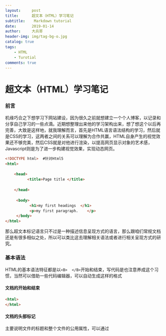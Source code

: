 ```yaml
---
layout:     post
title:      超文本（HTML）学习笔记
subtitle:    Markdown tutorial
date:       2019-01-14
author:     大兵哥
header-img: img/tag-bg-o.jpg
catalog: true
tags:
    - HTML
    - Turotial
comments: true
---
```


# 超文本（HTML）学习笔记

### 前言

机缘巧合之下想学习下网站建设，因为很久之前就想建立一个个人博客，以记录和分享自己学习的一些点滴。近期想整理出来他的学习架构出来，想了想这个以后再完善，大致是这样地，就我理解而言，首先是HTML语言语法结构的学习，然后就是CSS的学习，这两者之间的关系可以理解为合作共赢，HTML自身产生的视觉效果还不够完美，然后CSS就是对他进行渲染，以提高网页显示对象的艺术感，Javascript则是为了进一步构建视觉效果，实现动态网页。

```html
<!DOCTYPE html>  #针对Html5
<html>

    <head>
          <title>Page title </title>

    </head>
    
     <body>
           <h1>my first headings  </h1>
           <p>my first paragraph.    </p>
     </body>
</html>
```

 那么超文本标记语言只不过是一种描述信息呈现方式的语言，那么跟咱们常规文档还是有很多相似之处，所以可以类比这去理解相关语法或者进行相关呈现方式的研究。

### 基本语法

HTML的基本语法特征都是以`<B>  </B>`开始和结束，写代码是也注意养成这个习惯，当然可以借助一些代码编辑器，可以自动生成这样的格式

#### 文档的开始和结束

```html
<html>
</html>
```

#### 文档的头部标记

主要说明文件的标题和整个文件的公用属性，可以通过<style>css样式表,<script>定义Javascript脚本文件

```html
<head>
    <title> 标题栏显示的部分 </title>
</head>
```

#### 文档的主体

可以设置文档的背景和其他属性

```html
<body >  
    各种内容，文字、音频、动画、超链接等等
</body>
```



#### 标题(heading)

HTML 标题（Headline）是通过`<h1> - <h6>` 标签来定义的.这点跟Markdown很像，都是六个标题格式

```html
<h1>这是一个标题</h1>
<h2>这是一个标题</h2>
<h3>这是一个标题</h3>
```

#### 段落（paragraph）

HTML 段落是通过标签 `<p>` 来定义的，计算机理解为==定义一个换行符==，如果对应各式各样的文档内容，这个也很好理解，段落之间会有空白分割

```html
<p>这是一个段落。</p>
<p>这是另外一个段落。</p>
```

#### 页眉页脚

```html
<header>页眉</header>
<footer>页脚</footer>
```



#### 链接

HTML 链接是通过标签 `<a> `来定义的,从这里可以看出来文档的需求都是相通的，可以是链接外部的也可是链接内部的文件，实现方式不一样而已，绝对路径和相对路径的设置。

```html
<a href="http://www.runoob.com">这是一个链接</a>
<a href="about.html"> 导入</a>
<a href="../about.html"> 公司简介</a>
<a href="2.doc"> 文档</a>
<a href="mailto:qq邮箱"> 邮箱</a>
<a href="about.html" target="_blank"> 导入</a>


```

其中`href="http://www.runoob.com"`这一部分属于属性控制了。

### 列表：有序列表和无序列表

 跟word里面的项目符号和自动编号类似，可以进行嵌套使用,也有自己的属性，通过type属性值控制建立不同类型的有序和无序列表。

```html
<ul type="circle">
  <li>item1 </li>
  <li>item1 </li>
  <li>item1 </li>
</ul>
<ul type="disc">
  <li>item1 </li>
</ul>

<ol>
    <li>1</li>
    <li>1</li>
</ol>

<ol type="A">
    <li>1</li>
    <li>1</li>
</ol>
```

#### 自定义列表

```html
<dl>
    <dt>作业1</dt>
    <dd>内容</dd>
    <dt>作业1</dt>
    <dd>内容</dd>
</dl>
```



#### 文字

特殊字符的输入

```html

&lt 代表<
&gt 代表>
```



#### 图像

HTML 图像是通过标签 `<img> `来定义的，路劲可以本地路径也可以是网络路径URL(uniform resource locator统一资源定位器)，alt图片文本描述属性方便网页搜索.

```html
<img src="/images/logo.png"  width="258"  height="39"  alt="美丽的花朵"/>
```

排列图像

```html
<p>图像<img src="/images/logo.png" align="top"/>
```



#### 水平线

  `<hr>` 标签在 HTML 页面中创建水平线。`hr` 元素可用于分隔内容。  

```html
<p>这是一个段落。</p>
<hr>
<p>这是一个段落。</p>
<hr>
<p>这是一个段落。</p>
```

效果图

![1](/img2/Snipaste_2019-01-16_00-06-06.png)

#### 注释

可以将注释插入 HTML 代码中，这样可以提高其可读性，使代码更易被人理解。浏览器会忽略注释，也不会显示它们,也可以用于注释代码

注释写法如下:

```html
<!-- 这是一个注释 -->
```

#### 换行

如果您希望在不产生一个新段落的情况下进行换行（新行），请使用 `<br>`标签：

`<br />`元素是一个==空的 HTML 元素==。由于关闭标签没有任何意义，因此它没有结束标签。

```html
<p>这个<br>段落<br>演示了分行的效果</p>
```

效果图

![](/img2/Snipaste_2019-01-16_00-37-12.png)

### 属性：HTML元素的格式化

属性始终在开始标签

  

```html
<a hreg=“http://www.baidu.com/”>百度 </a>
```

<a hreg="http://www.baidu.com/">百度 </a>
### 样式表格式的优先级
内联样式）Inline style > （内部样式）Internal style sheet >链接样式>导入（外部样式）External style sheet > 浏览器默认样式

### 样式控制的方法-精确制导

选择器分为：标签选择器、类选择器、全局选择器、ID选择器和伪类选择器、组合选择器等

### 学习他人的网页代码

这里特指的一些比较有名网站的源码分析，可以供我们参考学习。方法很简单

你是否看过一些网页然后惊叹它是如何实现的的。

如果您想找到其中的奥秘，只需要单击右键，然后选择==`"查看源文件"（IE）或"查看页面源代码"（Firefox）`==，其他浏览器的做法也是类似的。这么做会打开一个包含页面 HTML 代码的窗口。

# ==未完待续！==



### 文件

当我们读取一个网址的时候，浏览器默认会去找一个文件index.html，这包含着网页的基本框架

### 代码编辑器

- sublime text3

快速输入基本语句，比如我想输入<heda> </head>，可以先输入head再按tap键就ok

还包含测试文字，比如<p>  lorem  </p> 会显示测试文字

html 然后按tap键
